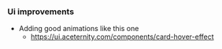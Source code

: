 ### Ui improvements
- Adding good animations like this one
    - https://ui.aceternity.com/components/card-hover-effect